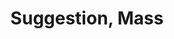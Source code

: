 ---
title: "Suggestion, Mass"

spell:
  schools:
    - name:        "Enchantment"
      subschools:  ["Compulsion"]
      descriptors: ["Language-Dependent, Mind-Affecting"]
  classes:
    - name:  "Bard"
      abbr:  "Brd"
      level: 5
    - name:  "Sorcerer/Wizard"
      abbr:  "Sor/Wiz"
      level: 6
  domains:
    - name:  "Bedlam"
      abbr:  "Bedlam"
      level: 6
  range:              "Medium (100 ft. + 10 ft./level)"
  target:             "One creature/level, no two of which can be more than 30 ft. apart"
  description:        |
    This spell functions like suggestion, except that it can affect more creatures. The same suggestion applies to all these creatures.
---